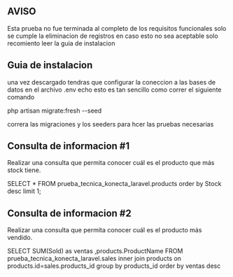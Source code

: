 ## AVISO
Esta prueba no fue terminada al completo de los requisitos funcionales solo se cumple la eliminacion de registros
en caso esto no sea aceptable solo recomiento leer la guia de instalacion 
## Guia de instalacion 
una vez descargado tendras que configurar la coneccion a las bases de datos en el archivo .env echo esto es tan sencillo como correr el siguiente comando 

php artisan migrate:fresh --seed

correra las migraciones y los seeders para hcer las pruebas necesarias
## Consulta de informacion #1
Realizar una consulta que permita conocer cuál es el producto que más stock tiene.

SELECT * FROM prueba_tecnica_konecta_laravel.products  order by Stock desc limit 1;

## Consulta de informacion #2

Realizar una consulta que permita conocer cuál es el producto más vendido.

SELECT SUM(Sold) as ventas ,products.ProductName FROM prueba_tecnica_konecta_laravel.sales inner join products  on products.id=sales.products_id group by products_id order by ventas desc
